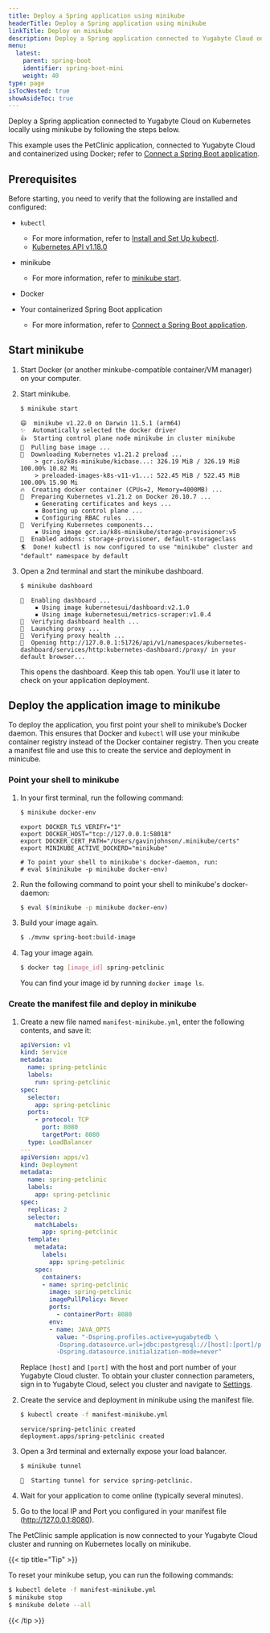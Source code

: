 ```yaml
---
title: Deploy a Spring application using minikube
headerTitle: Deploy a Spring application using minikube
linkTitle: Deploy on minikube
description: Deploy a Spring application connected to Yugabyte Cloud on Kubernetes locally using minikube.
menu:
  latest:
    parent: spring-boot
    identifier: spring-boot-mini
    weight: 40
type: page
isTocNested: true
showAsideToc: true
---
```


Deploy a Spring application connected to Yugabyte Cloud on Kubernetes locally using minikube by following the steps below.

This example uses the PetClinic application, connected to Yugabyte Cloud and containerized using Docker; refer to [Connect a Spring Boot application](../../../cloud-basics/connect-application/).

## Prerequisites

Before starting, you need to verify that the following are installed and configured:

- `kubectl`
  - For more information, refer to [Install and Set Up kubectl](https://kubernetes.io/docs/tasks/tools/install-kubectl/).
  - [Kubernetes API v1.18.0](https://kubernetes.io/docs/reference/generated/kubernetes-api/v1.18/)
- minikube
  - For more information, refer to [minikube start](https://minikube.sigs.k8s.io/docs/start/).
- Docker

- Your containerized Spring Boot application
  - For more information, refer to [Connect a Spring Boot application](../../../cloud-basics/connect-application/).

## Start minikube

1. Start Docker (or another minkube-compatible container/VM manager) on your computer.

1. Start minikube.

    ```sh
    $ minikube start
    ```

    ```output
    😄  minikube v1.22.0 on Darwin 11.5.1 (arm64)
    ✨  Automatically selected the docker driver
    👍  Starting control plane node minikube in cluster minikube
    🚜  Pulling base image ...
    💾  Downloading Kubernetes v1.21.2 preload ...
        > gcr.io/k8s-minikube/kicbase...: 326.19 MiB / 326.19 MiB  100.00% 10.82 Mi
        > preloaded-images-k8s-v11-v1...: 522.45 MiB / 522.45 MiB  100.00% 15.90 Mi
    🔥  Creating docker container (CPUs=2, Memory=4000MB) ...
    🐳  Preparing Kubernetes v1.21.2 on Docker 20.10.7 ...
        ▪ Generating certificates and keys ...
        ▪ Booting up control plane ...
        ▪ Configuring RBAC rules ...
    🔎  Verifying Kubernetes components...
        ▪ Using image gcr.io/k8s-minikube/storage-provisioner:v5
    🌟  Enabled addons: storage-provisioner, default-storageclass
    🏄  Done! kubectl is now configured to use "minikube" cluster and "default" namespace by default
    ```

1. Open a 2nd terminal and start the minikube dashboard. 

    ```sh
    $ minikube dashboard
    ```

    ```output
    🔌  Enabling dashboard ...
        ▪ Using image kubernetesui/dashboard:v2.1.0
        ▪ Using image kubernetesui/metrics-scraper:v1.0.4
    🤔  Verifying dashboard health ...
    🚀  Launching proxy ...
    🤔  Verifying proxy health ...
    🎉  Opening http://127.0.0.1:51726/api/v1/namespaces/kubernetes-dashboard/services/http:kubernetes-dashboard:/proxy/ in your default browser...
    ```

    This opens the dashboard. Keep this tab open. You’ll use it later to check on your application deployment.

## Deploy the application image to minikube

To deploy the application, you first point your shell to minikube’s Docker daemon. This ensures that Docker and `kubectl` will use your minikube container registry instead of the Docker container registry. Then you create a manifest file and use this to create the service and deployment in minicube.

### Point your shell to minikube

1. In your first terminal, run the following command: 

    ```sh
    $ minikube docker-env
    ```

    ```output
    export DOCKER_TLS_VERIFY="1"
    export DOCKER_HOST="tcp://127.0.0.1:58018"
    export DOCKER_CERT_PATH="/Users/gavinjohnson/.minikube/certs"
    export MINIKUBE_ACTIVE_DOCKERD="minikube"

    # To point your shell to minikube's docker-daemon, run:
    # eval $(minikube -p minikube docker-env)
    ```

1. Run the following command to point your shell to minikube's docker-daemon:

    ```sh
    $ eval $(minikube -p minikube docker-env)
    ```

1. Build your image again.

    ```sh
    $ ./mvnw spring-boot:build-image
    ```

1. Tag your image again.

    ```sh
    $ docker tag [image_id] spring-petclinic
    ```
    
    You can find your image id by running `docker image ls`.

### Create the manifest file and deploy in minikube

1. Create a new file named `manifest-minikube.yml`, enter the following contents, and save it:

    ```yml
    apiVersion: v1
    kind: Service
    metadata:
      name: spring-petclinic
      labels:
        run: spring-petclinic
    spec:
      selector:
        app: spring-petclinic
      ports:
        - protocol: TCP
          port: 8080
          targetPort: 8080
      type: LoadBalancer
    ---
    apiVersion: apps/v1
    kind: Deployment
    metadata:
      name: spring-petclinic
      labels:
        app: spring-petclinic
    spec:
      replicas: 2
      selector:
        matchLabels:
          app: spring-petclinic
      template:
        metadata:
          labels:
            app: spring-petclinic
        spec:
          containers:
          - name: spring-petclinic
            image: spring-petclinic
            imagePullPolicy: Never
            ports:
              - containerPort: 8080
            env:
            - name: JAVA_OPTS
              value: "-Dspring.profiles.active=yugabytedb \
              -Dspring.datasource.url=jdbc:postgresql://[host]:[port]/petclinic?load-balance=true \
              -Dspring.datasource.initialization-mode=never"
    ```

    Replace `[host]` and `[port]` with the host and port number of your Yugabyte Cloud cluster. To obtain your cluster connection parameters, sign in to Yugabyte Cloud, select you cluster and navigate to [Settings](../../../cloud-clusters/configure-clusters).

1. Create the service and deployment in minikube using the manifest file.

    ```sh
    $ kubectl create -f manifest-minikube.yml
    ```

    ```output
    service/spring-petclinic created
    deployment.apps/spring-petclinic created
    ```

1. Open a 3rd terminal and externally expose your load balancer.

    ```sh
    $ minikube tunnel
    ```

    ```output
    🏃  Starting tunnel for service spring-petclinic.
    ```

1. Wait for your application to come online (typically several minutes).

1. Go to the local IP and Port you configured in your manifest file (<http://127.0.0.1:8080>).

The PetClinic sample application is now connected to your Yugabyte Cloud cluster and running on Kubernetes locally on minikube.

{{< tip title="Tip" >}}

To reset your minikube setup, you can run the following commands:

```sh
$ kubectl delete -f manifest-minikube.yml
$ minikube stop
$ minikube delete --all
```

{{< /tip >}}
